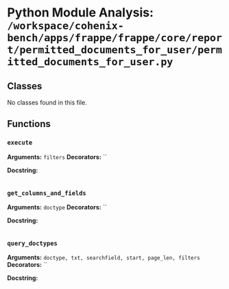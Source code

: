 # Python Module Analysis: `/workspace/cohenix-bench/apps/frappe/frappe/core/report/permitted_documents_for_user/permitted_documents_for_user.py`

## Classes

No classes found in this file.


## Functions

### `execute`
**Arguments:** `filters`
**Decorators:** ``

**Docstring:**
```

```
### `get_columns_and_fields`
**Arguments:** `doctype`
**Decorators:** ``

**Docstring:**
```

```
### `query_doctypes`
**Arguments:** `doctype, txt, searchfield, start, page_len, filters`
**Decorators:** ``

**Docstring:**
```

```

